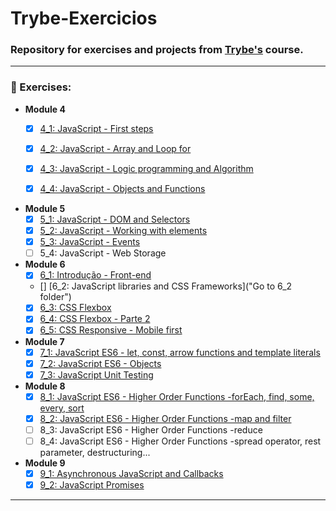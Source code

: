 # Trybe-Exercicios

### Repository for exercises and projects from [Trybe's](https://www.betrybe.com/ "Trybe home page") course.

----

### :book: Exercises:

  * __Module 4__
    - [x] [4_1: JavaScript - First steps](https://github.com/Matheuscara/Trybe-Exercicios/tree/master/4_1 "Go to 4_1 folder")
    - [x] [4_2: JavaScript - Array and Loop for](https://github.com/Matheuscara/Trybe-Exercicios/tree/master/4_2 "Go to 4_2 folder")
    - [x] [4_3: JavaScript - Logic programming and Algorithm](https://github.com/Matheuscara/Trybe-Exercicios/tree/master/4_3 "Go to 4_3 folder")
    - [x] [4_4: JavaScript - Objects and Functions](https://github.com/Matheuscara/Trybe-Exercicios/tree/master/4_4 "Go to 4_4 folder")


 * __Module 5__
      - [x] [5_1: JavaScript - DOM and Selectors](https://github.com/Matheuscara/Trybe-Exercicios/tree/master/5_1 "Go to 5_1 folder")
      - [x] [5_2: JavaScript - Working with elements](https://github.com/Matheuscara/Trybe-Exercicios/tree/master/5_2 "Go to 5_2 folder")
      - [x] [5_3: JavaScript - Events](https://github.com/Matheuscara/Trybe-Exercicios/tree/master/5_3 "Go to 5_3 folder")
      - [ ] 5_4: JavaScript - Web Storage
    
* __Module 6__
    - [x] [6_1: Introdução - Front-end](https://github.com/Matheuscara/Trybe-Exercicios/tree/master/6_1 "Go to 6_1 folder")
    - [] [6_2: JavaScript libraries and CSS Frameworks]("Go to 6_2 folder")
    - [x] [6_3: CSS Flexbox](https://github.com/Matheuscara/Trybe-Exercicios/tree/master/6_3/Parte-1 "Go to 6_3 folder")
    - [x] [6_4: CSS Flexbox - Parte 2](https://github.com/Matheuscara/Trybe-Exercicios/tree/master/6_4 "Go to 6_5 folder")
    - [x] [6_5: CSS Responsive - Mobile first](https://github.com/Matheuscara/Trybe-Exercicios/tree/master/6_5 "Go to 6_5 folder")
 
* __Module 7__
    - [x] [7_1: JavaScript ES6 - let, const, arrow functions and template literals](https://github.com/Matheuscara/Trybe-Exercicios/tree/master/7_1 "Go to 7_1 folder")
    - [x] [7_2: JavaScript ES6 - Objects](https://github.com/Matheuscara/Trybe-Exercicios/tree/master/7_2/Estudo "Go to 7_2 folder")
    - [x] [7_3: JavaScript Unit Testing](https://github.com/Matheuscara/Trybe-Exercicios/tree/master/7_3 "Go to 7_3 folder")

* __Module 8__
    - [x] [8_1: JavaScript ES6 - Higher Order Functions -forEach, find, some, every, sort](https://github.com/Matheuscara/Trybe-Exercicios/tree/master/8_1 "Go to 8_1 folder")
    - [X] [8_2: JavaScript ES6 - Higher Order Functions -map and filter](https://github.com/Matheuscara/Trybe-Exercicios/tree/master/8_2 "Go to 8_2 folder")
    - [ ] 8_3: JavaScript ES6 - Higher Order Functions -reduce
    - [ ] 8_4: JavaScript ES6 - Higher Order Functions -spread operator, rest parameter, destructuring...

* __Module 9__
    - [x] [9_1: Asynchronous JavaScript and Callbacks](https://github.com/Matheuscara/Trybe-Exercicios/tree/master/9_1 "Go to 9_1 folder")
    - [x] [9_2: JavaScript Promises](https://github.com/Matheuscara/Trybe-Exercicios/tree/master/9_2 "Go to 9_2 folder")

----